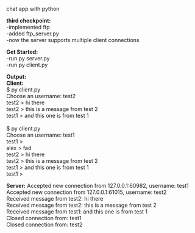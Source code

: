 chat app with python

**third checkpoint:**<br />
-implemented ftp<br />
-added ftp_server.py<br />
-now the server supports multiple client connections<br />

**Get Started:**<br />
-run py server.py<br />
-run py client.py<br />

**Output:<br />
Client:**<br />
$ py client.py<br />
Choose an username: test2<br />
test2 > hi there<br />
test2 > this is a message from test 2<br />
test1 > and this one is from test 1<br />
<br />
$ py client.py<br />
Choose an username: test1<br />
test1 ><br />
alex > fad<br />
test2 > hi there<br />
test2 > this is a message from test 2<br />
test1 > and this one is from test 1<br />
test1 ><br />

**Server:**
Accepted new connection from 127.0.0.1:60982, username: test1<br />
Accepted new connection from 127.0.0.1:61015, username: test2<br />
Received message from test2: hi there<br />
Received message from test2: this is a message from test 2<br />
Received message from test1: and this one is from test 1<br />
Closed connection from: test1<br />
Closed connection from: test2<br />
